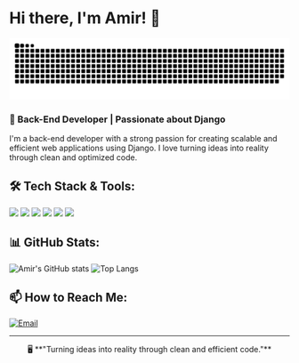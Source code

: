 # Hi there, I'm Amir! 👋

<img src="https://raw.githubusercontent.com/platane/snk/output/github-contribution-grid-snake-dark.svg">

### 🚀 Back-End Developer | Passionate about Django

I'm a back-end developer with a strong passion for creating scalable and efficient web applications using Django. I love turning ideas into reality through clean and optimized code. 

## 🛠️ Tech Stack & Tools:

<p align="left">
  <img src="https://img.shields.io/badge/python-3670A0?style=for-the-badge&logo=python&logoColor=ffdd54" />
  <img src="https://img.shields.io/badge/Django-092E20?style=for-the-badge&logo=django&logoColor=white" />
  <img src="https://img.shields.io/badge/sql-2d516c?style=for-the-badge&logo=mysql&logoColor=white" />
  <img src="https://img.shields.io/badge/HTML5-E34F26?style=for-the-badge&logo=html5&logoColor=white" />
  <img src="https://img.shields.io/badge/CSS3-1572B6?style=for-the-badge&logo=css3&logoColor=white" />
  <img src="https://img.shields.io/badge/Git-F05032?style=for-the-badge&logo=git&logoColor=white" />
</p>

## 📊 GitHub Stats:
![Amir's GitHub stats](https://github-readme-stats.vercel.app/api?username=amirnrzi&show_icons=true&theme=radical)
![Top Langs](https://github-readme-stats.vercel.app/api/top-langs/?username=amirnrzi&layout=compact&theme=radical)

## 📫 How to Reach Me:
[![Email](https://img.shields.io/badge/Email-amirrezanorouzi9@gmail.com-6600ff)](mailto:amirrezanorouzi9@gmail.com)

---
<p align="center">🖥️ **"Turning ideas into reality through clean and efficient code."**</p>
